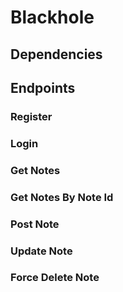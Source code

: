 # Blackhole 

## Dependencies 

## Endpoints 
### Register 

### Login 

### Get Notes 

### Get Notes By Note Id 

### Post Note 

### Update Note 

### Force Delete Note 



